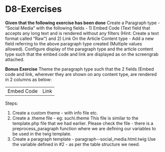 # D8-Exercises

<strong>Given that the following exercise has been done</strong>
Create a Paragraph type - “Social Media” with the following fields - 1)
Embed Code (Text field that accepts any long text and is rendered
without any filters (Hint: Create a text format called “Raw”) and 2)
Link
On the Article Content type - Add a new field referring to the above
paragraph type created (Multiple values allowed).
Configure display of the paragraph type and the article content type
such that the embed code and link are displayed as on the screengrab
attached.

<strong>Bonus Exercise</strong>
Theme the paragraph type such that the 2 fields (Embed code and link,
wherever they are shown on any content type, are rendered in 2 columns
as below:
<table><tr><td>Embed Code</td><td>Link</td></tr></table>


Steps:
1. Create a custom theme - with info file etc. 
2. Create a .theme file - eg: suchi.theme
  This file is similar to the template.php file that we had earlier.
Please check the file - there is a preprocess_paragraph function where
we are defining our variables to be used in the twig template.
3. Create a paragraph template - paragraph--social_media.html.twig
Use the variable defined in #2 - as per the table structure we need. 


